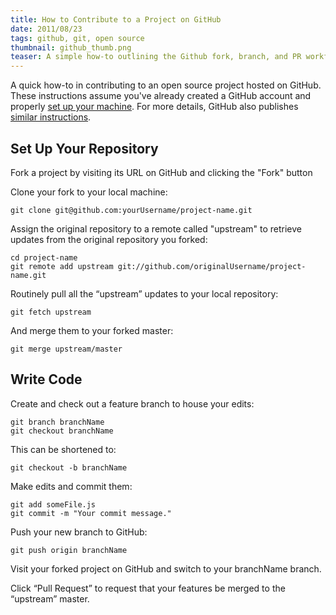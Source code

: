 ```yaml
---
title: How to Contribute to a Project on GitHub
date: 2011/08/23
tags: github, git, open source
thumbnail: github_thumb.png
teaser: A simple how-to outlining the Github fork, branch, and PR workflow.
---
```


A quick how-to in contributing to an open source project hosted on GitHub. These instructions assume you've already created a GitHub account and properly [set up your machine](https://help.github.com/articles/set-up-git). For more details, GitHub also publishes [similar instructions](https://help.github.com/articles/fork-a-repo).

## Set Up Your Repository

Fork a project by visiting its URL on GitHub and clicking the "Fork" button

Clone your fork to your local machine:

```
git clone git@github.com:yourUsername/project-name.git
```

Assign the original repository to a remote called "upstream" to retrieve updates from the original repository you forked:

```
cd project-name
git remote add upstream git://github.com/originalUsername/project-name.git
```

Routinely pull all the “upstream” updates to your local repository:

```
git fetch upstream
```

And merge them to your forked master:

```
git merge upstream/master
```

## Write Code

Create and check out a feature branch to house your edits:

```
git branch branchName
git checkout branchName
```

This can be shortened to:

```
git checkout -b branchName
```

Make edits and commit them:

```
git add someFile.js
git commit -m "Your commit message."
```

Push your new branch to GitHub:

```
git push origin branchName
```

Visit your forked project on GitHub and switch to your branchName branch.

Click “Pull Request” to request that your features be merged to the “upstream” master.
